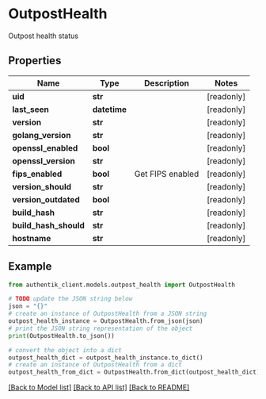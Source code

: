 # OutpostHealth

Outpost health status

## Properties

Name | Type | Description | Notes
------------ | ------------- | ------------- | -------------
**uid** | **str** |  | [readonly] 
**last_seen** | **datetime** |  | [readonly] 
**version** | **str** |  | [readonly] 
**golang_version** | **str** |  | [readonly] 
**openssl_enabled** | **bool** |  | [readonly] 
**openssl_version** | **str** |  | [readonly] 
**fips_enabled** | **bool** | Get FIPS enabled | [readonly] 
**version_should** | **str** |  | [readonly] 
**version_outdated** | **bool** |  | [readonly] 
**build_hash** | **str** |  | [readonly] 
**build_hash_should** | **str** |  | [readonly] 
**hostname** | **str** |  | [readonly] 

## Example

```python
from authentik_client.models.outpost_health import OutpostHealth

# TODO update the JSON string below
json = "{}"
# create an instance of OutpostHealth from a JSON string
outpost_health_instance = OutpostHealth.from_json(json)
# print the JSON string representation of the object
print(OutpostHealth.to_json())

# convert the object into a dict
outpost_health_dict = outpost_health_instance.to_dict()
# create an instance of OutpostHealth from a dict
outpost_health_from_dict = OutpostHealth.from_dict(outpost_health_dict)
```
[[Back to Model list]](../README.md#documentation-for-models) [[Back to API list]](../README.md#documentation-for-api-endpoints) [[Back to README]](../README.md)


